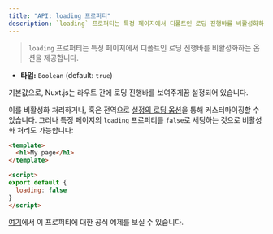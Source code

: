 ```yaml
---
title: "API: loading 프로퍼티"
description: `loading` 프로퍼티는 특정 페이지에서 디폴트인 로딩 진행바를 비활성화하는 옵션을 제공합니다.
---
```


> `loading` 프로퍼티는 특정 페이지에서 디폴트인 로딩 진행바를 비활성화하는 옵션을 제공합니다.

- **타입:** `Boolean` (default: `true`)

기본값으로, Nuxt.js는 라우트 간에 로딩 진행바를 보여주게끔 설정되어 있습니다.

이를 비활성화 처리하거나, 혹은 전역으로 [설정의 로딩 옵션](/api/configuration-loading)을 통해 커스터마이징할 수 있습니다. 그러나 특정 페이지의 `loading` 프로퍼티를 `false`로 세팅하는 것으로 비활성화 처리도 가능합니다:

```html
<template>
  <h1>My page</h1>
</template>

<script>
export default {
  loading: false
}
</script>
```
[여기](/examples/custom-page-loading)에서 이 프로퍼티에 대한 공식 예제를 보실 수 있습니다.